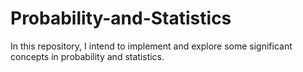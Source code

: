 # Probability-and-Statistics
In this repository, I intend to implement and explore some significant concepts in probability and statistics.
